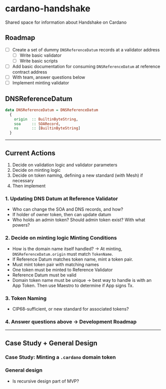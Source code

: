 # cardano-handshake
Shared space for information about Handshake on Cardano

## Roadmap
- [ ] Create a set of dummy `DNSReferenceDatum` records at a validator address
    - [ ] Write basic validator
    - [ ] Write basic scripts
- [ ] Add basic documentation for consuming `DNSReferenceDatum` at reference contract address
- [ ] With team, answer questions below
- [ ] Implement minting validator

## DNSReferenceDatum
```haskell
data DNSReferenceDatum = DNSReferenceDatum
  { 
    origin  :: BuiltinByteString,
    soa     :: SOARecord,
    ns      :: [BuiltinByteString]
  }
```

---

## Current Actions
1. Decide on validation logic and validator parameters
2. Decide on minting logic
3. Decide on token naming, defining a new standard (with Mesh) if necessary
4. Then implement

### 1. Updating DNS Datum at Reference Validator
- Who can change the SOA and DNS records, and how?
- If holder of owner token, then can update datum
- Who holds an admin token? Should admin token exist? With what powers?

### 2. Decide on minting logic Minting Conditions
- How is the domain name itself handled? -> At minting, `DNSReferenceDatum.origin` must match `TokenName`.
- If Reference Datum matches token name, mint a token pair. 
- Must mint token pair with matching names
- One token must be minted to Reference Validator
- Reference Datum must be valid
- Domain token name must be unique -> best way to handle is with an App Token. Then use Maestro to determine if App signs Tx.

### 3. Token Naming
- CIP68-sufficient, or new standard for associated tokens?

### 4. Answer questions above -> Development Roadmap

---

## Case Study + General Design
### Case Study: Minting a `.cardano` domain token

### General design
- Is recursive design part of MVP?
